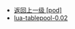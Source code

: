 - [返回上一级 [pod]](page/服务部署/Nginx/模板/nginx-1.24.0/Openresty/openresty-1.21.4.3-win64/pod/)
- [lua-tablepool-0.02](page/服务部署/Nginx/模板/nginx-1.24.0/Openresty/openresty-1.21.4.3-win64/pod/lua-tablepool-0.02/)
